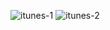 

![itunes-1](https://user-images.githubusercontent.com/42955212/88448993-f6667400-ce4b-11ea-8f8a-5d7e2344c4a0.jpg)
![itunes-2](https://user-images.githubusercontent.com/42955212/88448994-f6ff0a80-ce4b-11ea-8d13-393d20b0f6d9.jpg)
